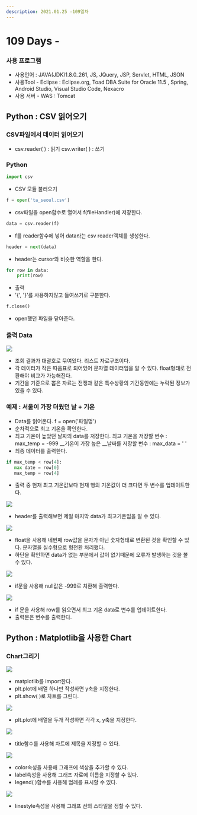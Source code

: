 ```yaml
---
description: 2021.01.25 -109일차
---
```


# 109 Days -

### 사용 프로그램

* 사용언어 : JAVA\(JDK\)1.8.0\_261, JS, JQuery, JSP, Servlet, HTML, JSON
* 사용Tool  - Eclipse : Eclipse.org, Toad DBA Suite for Oracle 11.5 , Spring, Android Studio, Visual Studio Code, Nexacro
* 사용 서버 - WAS : Tomcat

## Python : CSV 읽어오기

### CSV파일에서 데이터 읽어오기

* csv.reader\( \) : 읽기 csv.writer\( \) : 쓰기

### Python

```python
import csv
```

* CSV 모듈 불러오기

```python
f = open('ta_seoul.csv')
```

* csv파일을 open함수로 열어서 f\(fileHandler\)에 저장한다.

```python
data = csv.reader(f)
```

* f를 reader함수에 넣어 data라는 csv reader객체를 생성한다.

```python
header = next(data)
```

* header는 cursor와 비슷한 역할을 한다.

```python
for row in data:
    print(row)
```

* 출력
* '{', '}'를 사용하지않고 들여쓰기로 구분한다.

```python
f.close()
```

* open했던 파일을 닫아준다.

### 출력 Data

![](../../.gitbook/assets/1%20%28113%29.png)

* 조회 결과가 대괄호로 묶여있다. 리스트 자료구조이다.
* 각 데이터가 작은 따옴표로 되어있어 문자열 데이터임을 알 수 있다. float형태로 전환해야 비교가 가능해진다.
* 기간을 기준으로 뽑은 자료는 전쟁과 같은 특수상황의 기간동안에는 누락된 정보가 있을 수 있다.

### 예제 : 서울이 가장 더웠던 날 + 기온

* Data를 읽어온다. f = open\('파일명'\)
* 순차적으로 최고 기온을 확인한다.
* 최고 기온이 높았던 날짜의 data를 저장한다. 최고 기온을 저장할 변수 : max\_temp = -999 __기온이 가장 높은 __날짜를 저장할 변수 : max\_data = ' '
* 최종 데이터를 출력한다.

```python
if max_temp < row[4]:
   max date = row[0]
   max_temp = row[4]
```

* 출력 중 현재 최고 기온값보다 현재 행의 기온값이 더 크다면 두 변수를 업데이트한다.

![](../../.gitbook/assets/2%20%2888%29.png)

* header를 출력해보면 제일 마지막 data가 최고기온임을 알 수 있다.

![](../../.gitbook/assets/3%20%2866%29.png)

* float을 사용해 네번째 row값을 문자가 아닌 숫자형태로 변환된 것을 확인할 수 있다. 문자열을 실수형으로 형전환 처리했다.
* 하단을 확인하면 data가 없는 부분에서 값이 없기때문에 오류가 발생하는 것을 볼 수 있다.

![](../../.gitbook/assets/4%20%2846%29.png)

* if문을 사용해 null값은 -999로 치환해 출력한다.

![](../../.gitbook/assets/1%20%28114%29.png)

* if 문을 사용해 row를 읽으면서 최고 기온 data로 변수를 업데이트한다.
* 출력문은 변수를 출력한다.

## Python : Matplotlib을 사용한 Chart

### Chart그리기

![](../../.gitbook/assets/2%20%2889%29.png)

* matplotlib를 import한다.
* plt.plot에 배열 하나만 작성하면 y축을 지정한다.
* plt.show\( \)로 차트를 그린다.

![](../../.gitbook/assets/3%20%2864%29.png)

* plt.plot에 배열을 두개 작성하면 각각 x, y축을 지정한다.

![](../../.gitbook/assets/4%20%2845%29.png)

* title함수를 사용해 차트에 제목을 지정할 수 있다.

![](../../.gitbook/assets/5%20%2832%29.png)

* color속성을 사용해 그래프에 색상을 추가할 수 있다.
* label속성을 사용해 그래프 자료에 이름을 지정할 수 있다.
* legend\( \)함수를 사용해 범례를 표시할 수 있다.

![](../../.gitbook/assets/6%20%2822%29.png)

* linestyle속성을 사용해 그래프 선의 스타일을 정할 수 있다.

